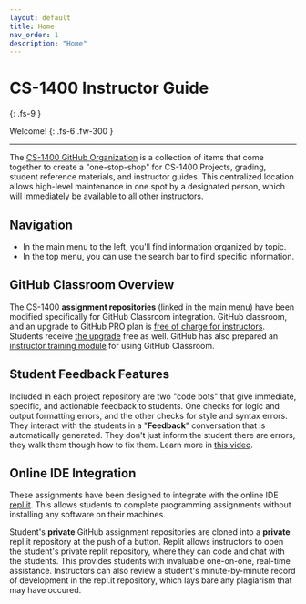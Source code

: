 ```yaml
---
layout: default
title: Home
nav_order: 1
description: "Home"
---
```


# CS-1400 Instructor Guide
{: .fs-9 }

Welcome!
{: .fs-6 .fw-300 }

---

The <a href='https://github.com/CS-1400'  target="_blank">CS-1400 GitHub Organization</a> is a collection of items that come together to create a "one-stop-shop" for CS-1400 Projects, grading, student reference materials, and instructor guides. This centralized location allows high-level maintenance in one spot by a designated person, which will immediately be available to all other instructors.

## Navigation
- In the main menu to the left, you'll find information organized by topic.
- In the top menu, you can use the search bar to find specific information.

## GitHub Classroom Overview
The CS-1400 **assignment repositories** (linked in the main menu) have been modified specifically for GitHub Classroom integration. GitHub classroom, and an upgrade to GitHub PRO plan is <a href='https://education.github.com/discount_requests/teacher_application'  target="_blank">free of charge for instructors</a>. Students receive <a href='https://education.github.com/discount_requests/student_application'  target="_blank">the upgrade</a> free as well. GitHub has also prepared an <a href='https://classroom.github.com/assignment-invitations/5fcbfd62a2c37aca3fe728a635964eaf/status'  target="_blank">instructor training module</a> for using GitHub Classroom.

## Student Feedback Features
Included in each project repository are two "code bots" that give immediate, specific, and actionable feedback to students. One checks for logic and output formatting errors, and the other checks for style and syntax errors. They interact with the students in a "**Feedback**" conversation that is automatically generated.  They don't just inform the student there are errors, they walk them though how to fix them. Learn more in <a href='https://youtu.be/gdc-SYhRFCM'  target="_blank">this video</a>.

## Online IDE Integration
These assignments have been designed to integrate with the online IDE <a href='https://repl.it/~'  target="_blank">repl.it</a>. This allows students to complete programming assignments without installing any software on their machines. 

Student's **private** GitHub assignment repositories are cloned into a **private** repl.it repository at the push of a button. Replit allows instructors to open the student's private replit repository, where they can code and chat with the students. This provides students with invaluable one-on-one, real-time assistance. Instructors can also review a student's minute-by-minute record of development in the repl.it repository, which lays bare any plagiarism that may have occured.
